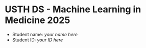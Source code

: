 USTH DS - Machine Learning in Medicine 2025
===============================================

- Student name: *your name here*
- Student ID: *your ID here*


